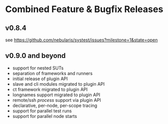 # Combined Feature & Bugfix Releases

## v0.8.4

see https://github.com/nebularis/systest/issues?milestone=1&state=open

## v0.9.0 and beyond

- support for nested SUTs
- separation of frameworks and runners
- initial release of plugin API
- slave and cli modules migrated to plugin API
- ct framework migrated to plugin API
- longnames support migrated to plugin API
- remote/ssh *process* support via plugin API
- declarative, per-node, per-scope tracing
- support for parallel test runs
- support for parallel node starts
